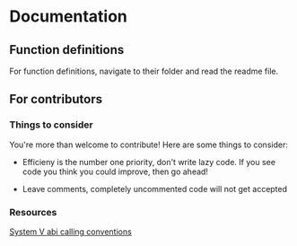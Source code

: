 # Documentation

## Function definitions

For function definitions, navigate to their folder and read the readme file.

## For contributors

### Things to consider

You're more than welcome to contribute! Here are some things to consider:

* Efficieny is the number one priority, don't write lazy code. If you see code you think you could improve, then go ahead!

* Leave comments, completely uncommented code will not get accepted

### Resources

[System V abi calling conventions](https://wiki.osdev.org/Calling_Conventions)
